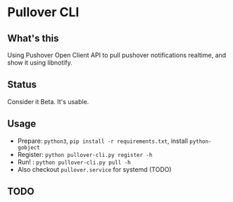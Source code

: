 Pullover CLI
=========

What's this
-----

Using Pushover Open Client API to pull pushover notifications realtime, and show it using libnotify.

Status
-----

Consider it Beta. It's usable.

Usage
-----

- Prepare: `python3`, `pip install -r requirements.txt`, install `python-gobject`
- Register: `python pullover-cli.py register -h`
- Run! : `python pullover-cli.py pull -h`
- Also checkout `pullover.service` for systemd (TODO)

TODO
-----

